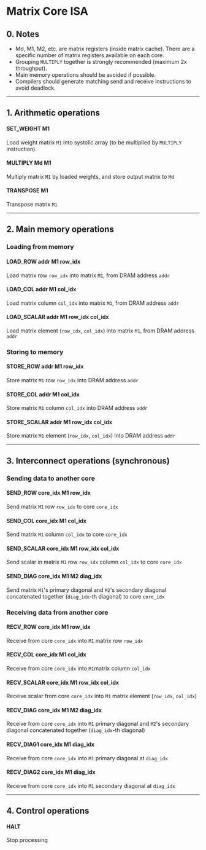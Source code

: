 # Matrix Core ISA

## 0. Notes

- Md, M1, M2, etc. are matrix registers (inside matrix cache). There are a specific number of matrix registers available on each core.
- Grouping `MULTIPLY` together is strongly recommended (maximum 2x throughput).
- Main memory operations should be avoided if possible. 
- Compilers should generate matching send and receive instructions to avoid deadlock.

---

## 1. Arithmetic operations

#### SET_WEIGHT M1

Load weight matrix `M1` into systolic array (to be multiplied by `MULTIPLY` instruction).

#### MULTIPLY Md M1

Multiply matrix `M1` by loaded weights, and store output matrix to `Md`

#### TRANSPOSE M1

Transpose matrix `M1`

---

## 2. Main memory operations

### Loading from memory

#### LOAD_ROW addr M1 row_idx

Load matrix row `row_idx` into matrix `M1`, from DRAM address `addr`

#### LOAD_COL addr M1 col_idx

Load matrix column `col_idx` into matrix `M1`, from DRAM address `addr`

#### LOAD_SCALAR addr M1 row_idx col_idx

Load matrix element (`row_idx`, `col_idx`) into matrix `M1`, from DRAM address `addr`



### Storing to memory

#### STORE_ROW addr M1 row_idx

Store matrix `M1` row `row_idx` into DRAM address `addr`

#### STORE_COL addr M1 col_idx

Store matrix `M1` column `col_idx` into DRAM address `addr`

#### STORE_SCALAR addr M1 row_idx col_idx

Store matrix `M1` element (`row_idx`, `col_idx`) into DRAM address `addr`

---

## 3. Interconnect operations (synchronous)

### Sending data to another core

#### SEND_ROW core_idx M1 row_idx

Send matrix `M1` row `row_idx` to core `core_idx`

#### SEND_COL core_idx M1 col_idx

Send matrix `M1` column `col_idx` to core `core_idx`

#### SEND_SCALAR core_idx M1 row_idx col_idx

Send scalar in matrix `M1` row `row_idx` column `col_idx` to core `core_idx`

#### SEND_DIAG core_idx M1 M2 diag_idx

Send matrix `M1`'s primary diagonal and `M2`'s secondary diagonal concatenated together (`diag_idx`-th diagonal) to core `core_idx`



### Receiving data from another core

#### RECV_ROW core_idx M1 row_idx

Receive from core `core_idx` into `M1` matrix row `row_idx`

#### RECV_COL core_idx M1 col_idx

Receive from core `core_idx` into `M1`matrix column `col_idx`

#### RECV_SCALAR core_idx M1 row_idx col_idx

Receive scalar from core `core_idx` into `M1` matrix element (`row_idx`, `col_idx`)

#### RECV_DIAG core_idx M1 M2 diag_idx

Receive from core `core_idx` into `M1` primary diagonal and `M2`'s secondary diagonal concatenated together (`diag_idx`-th diagonal)

#### RECV_DIAG1 core_idx M1 diag_idx

Receive from core `core_idx` into `M1` primary diagonal at `diag_idx`

#### RECV_DIAG2 core_idx M1 diag_idx

Receive from core `core_idx` into `M1` secondary diagonal at `diag_idx`

---

## 4. Control operations

#### HALT

Stop processing
